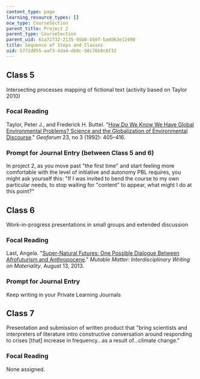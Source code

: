 ```yaml
---
content_type: page
learning_resource_types: []
ocw_type: CourseSection
parent_title: Project 2
parent_type: CourseSection
parent_uid: 61a72732-2135-95b0-b56f-badd63e12490
title: Sequence of Steps and Classes
uid: 5772d855-aaf3-4da4-db0c-b8c76b0c6f32
---
```


Class 5
-------

Intersecting processes mapping of fictional text (activity based on Taylor 2010)

### Focal Reading

Taylor, Peter J., and Frederick H. Buttel. "[How Do We Know We Have Global Environmental Problems? Science and the Globalization of Environmental Discourse](http://www.sciencedirect.com/science/article/pii/0016718592900515)." _Geoforum_ 23, no 3 (1992): 405–416. 

### Prompt for Journal Entry (between Class 5 and 6)

In project 2, as you move past "the first time" and start feeling more comfortable with the level of initiative and autonomy PBL requires, you might ask yourself this: "If I was invited to bend the course to my own particular needs, to stop waiting for "content" to appear, what might I do at this point?"

Class 6
-------

Work-in-progress presentations in small groups and extended discussion

### Focal Reading

Last, Angela. "[Super-Natural Futures: One Possible Dialogue Between Afrofuturism and Anthropocene](https://mutablematter.wordpress.com/2013/08/13/super-natural-futures-one-possible-dialogue-between-afrofuturism-and-the-anthropocene/)." _Mutable Matter: Interdisciplinary Writing on Materiality_. August 13, 2013. 

### Prompt for Journal Entry

Keep writing in your Private Learning Journals

Class 7
-------

Presentation and submission of written product that "bring scientists and interpreters of literature intro constructive conversation around responding to crises \[that\] increase in frequency...as a result of...climate change." 

### Focal Reading

None assigned.